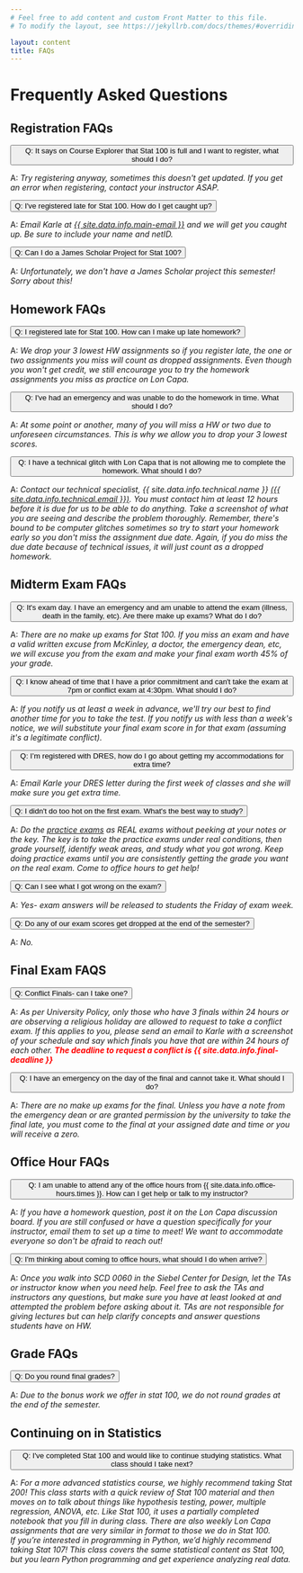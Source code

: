 ```yaml
---
# Feel free to add content and custom Front Matter to this file.
# To modify the layout, see https://jekyllrb.com/docs/themes/#overriding-theme-defaults

layout: content
title: FAQs
---
```


# Frequently Asked Questions

## Registration FAQs
<p>
  <button class="btn btn-primary" type="button" data-toggle="collapse" data-target="#faq1" aria-expanded="false" aria-controls="faq1">
    Q: It says on Course Explorer that Stat 100 is full and I want to register, what should I do?
  </button>
</p>
<div class="collapse" id="faq1">
  <div class="card card-body">
    <p>A: <i>Try registering anyway, sometimes this doesn't get updated.  If you get an error when registering, contact your instructor ASAP.</i></p>
  </div>
</div>

<p>
  <button class="btn btn-primary" type="button" data-toggle="collapse" data-target="#faq2" aria-expanded="false" aria-controls="faq2">
    Q: I've registered late for Stat 100.  How do I get caught up?
  </button>
</p>
<div class="collapse" id="faq2">
  <div class="card card-body">
    <p>A: <i> Email Karle at <a href="mailto:{{ site.data.info.main-email }}">{{ site.data.info.main-email }}</a> and we will get you caught up. Be sure to include your name and netID.
</i></p>
  </div>
</div>

<p>
  <button class="btn btn-primary" type="button" data-toggle="collapse" data-target="#faqR3" aria-expanded="false" aria-controls="faqR3">
    Q: Can I do a James Scholar Project for Stat 100?
  </button>
</p>
<div class="collapse" id="faqR3">
  <div class="card card-body">
    <p>A: <i> Unfortunately, we don't have a James Scholar project this semester!  Sorry about this!
</i></p>
  </div>
</div>


## Homework FAQs
<p>
  <button class="btn btn-primary" type="button" data-toggle="collapse" data-target="#faq3" aria-expanded="false" aria-controls="faq3">
    Q: I registered late for Stat 100. How can I make up late homework?
  </button>
</p>
<div class="collapse" id="faq3">
  <div class="card card-body">
    <p>A: <i>We drop your 3 lowest HW assignments so if you register late,
            the one or two assignments you miss will count as dropped assignments. Even
            though you won't get credit, we still encourage you to try the homework assignments
            you miss as practice on Lon Capa. </i></p>
  </div>
</div>

<p>
  <button class="btn btn-primary" type="button" data-toggle="collapse" data-target="#faq4" aria-expanded="false" aria-controls="faq4">
    Q: I've had an emergency and was unable to do the homework in time. What should I do?
  </button>
</p>
<div class="collapse" id="faq4">
  <div class="card card-body">
    <p>A: <i> At some point or another, many of you will miss a HW or two due to unforeseen circumstances.
            This is why we allow you to drop your 3 lowest scores. </i></p>
  </div>
</div>

<p>
  <button class="btn btn-primary" type="button" data-toggle="collapse" data-target="#faq5" aria-expanded="false" aria-controls="faq5">
    Q: I have a technical glitch with Lon Capa that is not allowing me to complete the homework. What should I do?
  </button>
</p>
<div class="collapse" id="faq5">
  <div class="card card-body">
    <p>A: <i>Contact our technical specialist, {{ site.data.info.technical.name }} <a href="mailto:{{ site.data.info.technical.email }}">({{ site.data.info.technical.email }})</a>.
            You must contact him at least 12 hours before it is due for us to be able to do anything.  Take a screenshot of what you are seeing and describe the problem thoroughly. Remember, there's bound to be computer glitches sometimes so try to start your homework early so you don't miss the assignment due date. Again, if you do miss the due date because of technical issues, it will just count as a dropped homework. </i></p>
  </div>
</div>

## Midterm Exam FAQs
<p>
  <button class="btn btn-primary" type="button" data-toggle="collapse" data-target="#faq6" aria-expanded="false" aria-controls="faq6">
    Q: It's exam day.  I have an emergency and am unable to attend the exam (illness, death in the family, etc).  Are there make up exams? What do I do?
  </button>
</p>
<div class="collapse" id="faq6">
  <div class="card card-body">
    <p>A: <i>There are no make up exams for Stat 100. If you miss an exam and have a valid written excuse from
            McKinley, a doctor, the emergency dean, etc, we will excuse you from the exam and make your final exam
            worth 45% of your grade.</i></p>
  </div>
</div>

<p>
  <button class="btn btn-primary" type="button" data-toggle="collapse" data-target="#faq7" aria-expanded="false" aria-controls="faq7">
    Q:  I know ahead of time that I have a prior commitment and can't take the exam at 7pm or conflict exam at 4:30pm. What should I do?
  </button>
</p>
<div class="collapse" id="faq7">
  <div class="card card-body">
    <p>A: <i>If you notify us at least a week in advance, we'll try our best to find another time for
            you to take the test. If you notify us with less than a week's notice, we will substitute your
            final exam score in for that exam (assuming it's a legitimate conflict).</i></p>
  </div>
</div>

<p>
  <button class="btn btn-primary" type="button" data-toggle="collapse" data-target="#faq8" aria-expanded="false" aria-controls="faq8">
    Q:  I’m registered with DRES, how do I go about getting my accommodations for extra time?
  </button>
</p>
<div class="collapse" id="faq8">
  <div class="card card-body">
    <p>A: <i> Email Karle your DRES letter during the first week of classes and she will make sure you get extra time.</i></p>
  </div>
</div>

<p>
  <button class="btn btn-primary" type="button" data-toggle="collapse" data-target="#faq9" aria-expanded="false" aria-controls="faq9">
    Q: I didn't do too hot on the first exam. What's the best way to study?
  </button>
</p>
<div class="collapse" id="faq9">
  <div class="card card-body">
    <p>A: <i> Do the <a href="{{ site.data.info.pr-exam-link }}" target="blank">practice exams</a> as REAL exams without
            peeking at your notes or the key. The key is to take the practice exams under real conditions, then
            grade yourself, identify weak areas, and study what you got wrong. Keep doing practice exams until
            you are consistently getting the grade you want on the real exam. Come to office hours to get help!</i></p>
  </div>
</div>

<p>
  <button class="btn btn-primary" type="button" data-toggle="collapse" data-target="#faq11" aria-expanded="false" aria-controls="faq11">
    Q: Can I see what I got wrong on the exam?
  </button>
</p>
<div class="collapse" id="faq11">
  <div class="card card-body">
    <p>A: <i>Yes- exam answers will be released to students the Friday of exam week.
 </i></p>
  </div>
</div>

<p>
  <button class="btn btn-primary" type="button" data-toggle="collapse" data-target="#faq12" aria-expanded="false" aria-controls="faq12">
    Q: Do any of our exam scores get dropped at the end of the semester?
  </button>
</p>
<div class="collapse" id="faq12">
  <div class="card card-body">
    <p>A: <i>No. </i></p>
  </div>
</div>

## Final Exam FAQS
<p>
  <button class="btn btn-primary" type="button" data-toggle="collapse" data-target="#faq13" aria-expanded="false" aria-controls="faq13">
    Q: Conflict Finals- can I take one?
  </button>
</p>
<div class="collapse" id="faq13">
  <div class="card card-body">
    <p>A: <i>  As per University Policy, only those who have 3 finals within 24 hours or are observing a religious holiday are allowed to request to take a conflict exam. If this applies to you, please send an email to Karle with a screenshot of your schedule and say which finals you have that are within 24 hours of each other. <b style="color:red;">The deadline to request a conflict is {{ site.data.info.final-deadline }}</b></i></p>
  </div>
</div>

<p>
  <button class="btn btn-primary" type="button" data-toggle="collapse" data-target="#faq15" aria-expanded="false" aria-controls="faq15">
    Q: I have an emergency on the day of the final and cannot take it.  What should I do?
  </button>
</p>
<div class="collapse" id="faq15">
  <div class="card card-body">
    <p>A: <i>There are no make up exams for the final.  Unless you have a note from the emergency dean or are
            granted permission by the university to take the final late, you must come to the final at your assigned
            date and time or you will receive a zero.</i></p>
  </div>
</div>

## Office Hour FAQs
<p>
  <button class="btn btn-primary" type="button" data-toggle="collapse" data-target="#faq17" aria-expanded="false" aria-controls="faq17">
    Q:  I am unable to attend any of the office hours from {{ site.data.info.office-hours.times }}. How can I get help or talk to my instructor?
  </button>
</p>
<div class="collapse" id="faq17">
  <div class="card card-body">
    <p>A: <i>If you have a homework question, post it on the Lon Capa discussion board. If you are still
            confused or have a question specifically for your instructor, email them to set up a time to meet!
            We want to accommodate everyone so don't be afraid to reach out!</i></p>
  </div>
</div>

<p>
  <button class="btn btn-primary" type="button" data-toggle="collapse" data-target="#faq18" aria-expanded="false" aria-controls="faq18">
    Q: I'm thinking about coming to office hours, what should I do when arrive?
  </button>
</p>
<div class="collapse" id="faq18">
  <div class="card card-body">
    <p>A: <i>Once you walk into SCD 0060 in the Siebel Center for Design, let the TAs or instructor know when you need help. Feel free to ask the TAs and instructors any questions, but make sure you have at least looked at and attempted the problem before asking about it. TAs are not responsible for giving lectures but can help clarify concepts and answer questions students have on HW.
</i></p>
  </div>
</div>

## Grade FAQs
<p>
  <button class="btn btn-primary" type="button" data-toggle="collapse" data-target="#faq19" aria-expanded="false" aria-controls="faq19">
    Q: Do you round final grades?
  </button>
</p>
<div class="collapse" id="faq19">
  <div class="card card-body">
    <p>A: <i>Due to the bonus work we offer in stat 100, we do not round grades at the end of the semester.</i></p>
  </div>
</div>

## Continuing on in Statistics
<p>
  <button class="btn btn-primary" type="button" data-toggle="collapse" data-target="#faq23" aria-expanded="false" aria-controls="faq23">
    Q: I've completed Stat 100 and would like to continue studying statistics. What class should I take next?
  </button>
</p>
<div class="collapse" id="faq23">
  <div class="card card-body">
    <p>A: <i>For a more advanced statistics course, we highly recommend taking Stat 200! This class starts with a quick review of Stat 100 material and then moves on to talk about things like hypothesis testing, power, multiple regression, ANOVA, etc. Like Stat 100, it uses a partially completed notebook that you fill in during class. There are also weekly Lon Capa assignments that are very similar in format to those we do in Stat 100.<br>
    If you’re interested in programming in Python, we’d highly recommend taking Stat 107! This class covers the same statistical content as Stat 100, but you learn Python programming and get experience analyzing real data.
</i></p>
  </div>
</div>
